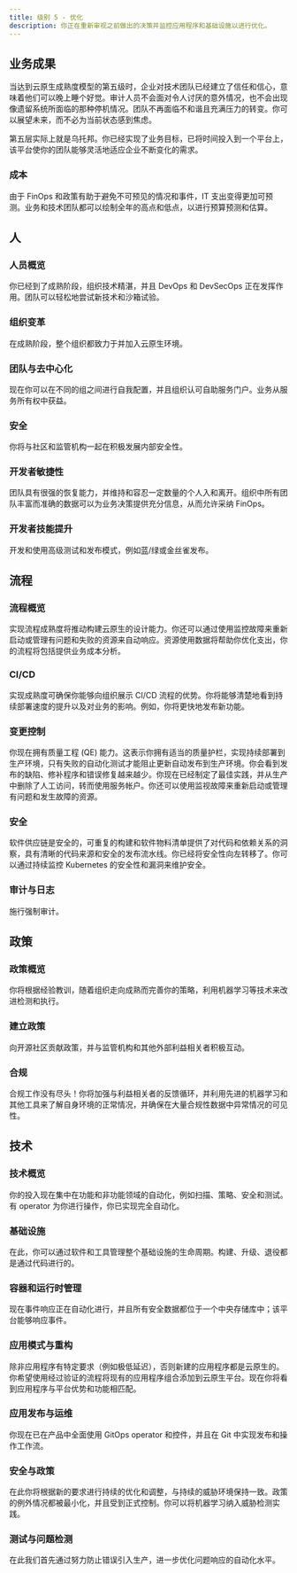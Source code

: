 ```yaml
---
title: 级别 5 - 优化
description: 你正在重新审视之前做出的决策并监控应用程序和基础设施以进行优化。
---
```


## <i class="fas fa-building"></i> 业务成果

当达到云原生成熟度模型的第五级时，企业对技术团队已经建立了信任和信心，意味着他们可以晚上睡个好觉。审计人员不会面对令人讨厌的意外情况，也不会出现像遗留系统所面临的那种停机情况。团队不再面临不和谐且充满压力的转变。你可以展望未来，而不必为当前状态感到焦虑。

第五层实际上就是乌托邦。你已经实现了业务目标，已将时间投入到一个平台上，该平台使你的团队能够灵活地适应企业不断变化的需求。


### 成本

由于 FinOps 和政策有助于避免不可预见的情况和事件，IT 支出变得更加可预测。业务和技术团队都可以绘制全年的高点和低点，以进行预算预测和估算。


## <i class="fas fa-users"></i> 人

### 人员概览

你已经到了成熟阶段，组织技术精湛，并且 DevOps 和 DevSecOps 正在发挥作用。团队可以轻松地尝试新技术和沙箱试验。

### 组织变革

在成熟阶段，整个组织都致力于并加入云原生环境。

### 团队与去中心化

现在你可以在不同的组之间进行自我配置，并且组织认可自助服务门户。业务从服务所有权中获益。

### 安全

你将与社区和监管机构一起在积极发展内部安全性。

### 开发者敏捷性

团队具有很强的恢复能力，并维持和容忍一定数量的个人入和离开。组织中所有团队丰富而准确的数据可以为业务决策提供充分信息，从而允许采纳 FinOps。

### 开发者技能提升

开发和使用高级测试和发布模式，例如蓝/绿或金丝雀发布。

## <i class="fas fa-cogs"></i> 流程

### 流程概览

实现流程成熟度将推动构建云原生的设计能力。你还可以通过使用监控故障来重新启动或管理有问题和失败的资源来自动响应。资源使用数据将帮助你优化支出，你的流程将包括提供业务成本分析。

### CI/CD

实现成熟度可确保你能够向组织展示 CI/CD 流程的优势。你将能够清楚地看到持续部署速度的提升以及对业务的影响。例如，你将更快地发布新功能。

### 变更控制

你现在拥有质量工程 (QE) 能力。这表示你拥有适当的质量护栏，实现持续部署到生产环境，只有失败的自动化测试才能阻止更新自动发布到生产环境。你会看到发布的缺陷、修补程序和错误修复越来越少。你现在已经制定了最佳实践，并从生产中删除了人工访问，转而使用服务帐户。你还可以使用监视故障来重新启动或管理有问题和发生故障的资源。

### 安全

软件供应链是安全的，可重复的构建和软件物料清单提供了对代码和依赖关系的洞察，具有清晰的代码来源和安全的发布流水线。你已经将安全性向左转移了。你可以通过持续监控 Kubernetes 的安全性和漏洞来维护安全。

### 审计与日志

施行强制审计。

## <i class="fas fa-edit"></i> 政策

### 政策概览

你将根据经验教训，随着组织走向成熟而完善你的策略，利用机器学习等技术来改进检测和执行。

### 建立政策

向开源社区贡献政策，并与监管机构和其他外部利益相关者积极互动。

### 合规

合规工作没有尽头！你将加强与利益相关者的反馈循环，并利用先进的机器学习和其他工具来了解自身环境的正常情况，并确保在大量合规性数据中异常情况的可见性。

## <i class="fas fa-server"></i> 技术

### 技术概览

你的投入现在集中在功能和非功能领域的自动化，例如扫描、策略、安全和测试。有 operator 为你进行操作，你已实现完全自动化。

### 基础设施

在此，你可以通过软件和工具管理整个基础设施的生命周期。构建、升级、退役都是通过代码进行的。

### 容器和运行时管理

现在事件响应正在自动化进行，并且所有安全数据都位于一个中央存储库中；该平台能够响应事件。

### 应用模式与重构

除非应用程序有特定要求（例如极低延迟），否则新建的应用程序都是云原生的。你希望使用经过验证的流程将现有的应用程序组合添加到云原生平台。现在你将看到应用程序与平台优势和功能相匹配。

### 应用发布与运维

你现在已在产品中全面使用 GitOps operator 和控件，并且在 Git 中实现发布和操作工作流。

### 安全与政策

在此你将根据新的要求进行持续的优化和调整，与持续的威胁环境保持一致。政策的例外情况都被最小化，并且受到正式控制。你可以将机器学习纳入威胁检测实践。

### 测试与问题检测

在此我们首先通过努力防止错误引入生产，进一步优化问题响应的自动化水平。
